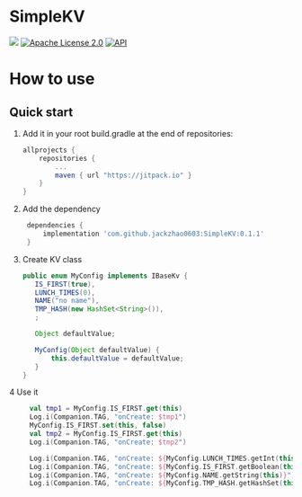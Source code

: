# SimpleKV

[![](https://jitpack.io/v/jackzhao0603/SimpleKV.svg)](https://jitpack.io/#jackzhao0603/SimpleKV)
[![Apache License 2.0][1]][2]
[![API][3]][4]

# How to use

## Quick start

1. Add it in your root build.gradle at the end of repositories:
    ```gradle
    allprojects {
        repositories {
            ...
            maven { url "https://jitpack.io" }
        }
    }
    ```
2. Add the dependency
    ```gradle
     dependencies {
	     implementation 'com.github.jackzhao0603:SimpleKV:0.1.1'
	 }
    ```
3. Create KV class
    ```java
    public enum MyConfig implements IBaseKv {
       IS_FIRST(true),
       LUNCH_TIMES(0),
       NAME("no name"),
       TMP_HASH(new HashSet<String>()),
       ;
   
       Object defaultValue;
   
       MyConfig(Object defaultValue) {
           this.defaultValue = defaultValue;
       }
    }
    ```
4 Use it
   ```kotlin
        val tmp1 = MyConfig.IS_FIRST.get(this)
        Log.i(Companion.TAG, "onCreate: $tmp1")
        MyConfig.IS_FIRST.set(this, false)
        val tmp2 = MyConfig.IS_FIRST.get(this)
        Log.i(Companion.TAG, "onCreate: $tmp2")

        Log.i(Companion.TAG, "onCreate: ${MyConfig.LUNCH_TIMES.getInt(this)}")
        Log.i(Companion.TAG, "onCreate: ${MyConfig.IS_FIRST.getBoolean(this)}")
        Log.i(Companion.TAG, "onCreate: ${MyConfig.NAME.getString(this)}")
        Log.i(Companion.TAG, "onCreate: ${MyConfig.TMP_HASH.getHashSet(this)}")
   ```

[1]:https://img.shields.io/:License-Apache%202.0-blue.svg

[2]:https://www.apache.org/licenses/LICENSE-2.0.html

[3]:https://img.shields.io/badge/API-14%2B-red.svg?style=flat

[4]:https://android-arsenal.com/api?level=16
